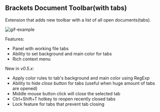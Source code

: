 Brackets Document Toolbar(with tabs)
------------------------------------

Extension that adds new toolbar with a list of all open documents(tabs).

![gif-example](https://raw.githubusercontent.com/dnbard/brackets-documents-toolbar/master/shots/capture1.gif)

Features:

* Panel with working file tabs
* Ability to set background and main color for tabs
* Rich context menu

New in *v0.5.x*:

* Apply color rules to tab's background and main color using RegExp
* Ability to hide *close button* for tabs (useful when huge amount of tabs are opened)
* Middle mouse button click will close the selected tab
* Ctrl+Shift+T hotkey to reopen recently closed tabs
* Lock feature for tabs that prevent tab closing
